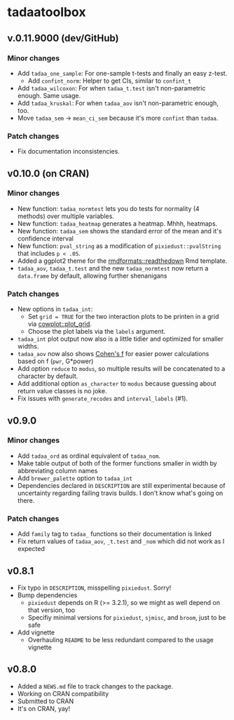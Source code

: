 # tadaatoolbox

## v.0.11.9000 (dev/GitHub)

### Minor changes
- Add `tadaa_one_sample`: For one-sample t-tests and finally an easy z-test.
    - Add `confint_norm`: Helper to get CIs, similar to `confint_t`
- Add `tadaa_wilcoxon`: For when `tadaa_t.test` isn't non-parametric enough. Same usage.
- Add `tadaa_kruskal`: For when `tadaa_aov` isn't non-parametric enough, too.
- Move `tadaa_sem` $\rightarrow$ `mean_ci_sem` because it's more `confint` than `tadaa`.

### Patch changes
- Fix documentation inconsistencies.

## v0.10.0 (on CRAN)

### Minor changes
* New function: `tadaa_normtest` lets you do tests for normality (4 methods) over multiple variables.
* New function: `tadaa_heatmap` generates a heatmap. Mhhh, heatmaps.
* New function: `tadaa_sem` shows the standard error of the mean and it's confidence interval
* New function: `pval_string` as a modification of `pixiedust::pvalString` that includes `p < .05`.
* Added a ggplot2 theme for the [rmdformats::readthedown](https://github.com/juba/rmdformats/) Rmd template.
* `tadaa_aov`, `tadaa_t.test` and the new `tadaa_normtest` now return a `data.frame` by default, allowing further shenanigans

### Patch changes
* New options in `tadaa_int`: 
    - Set `grid = TRUE` for the two interaction plots to be printen in a grid via
[cowplot::plot_grid](https://cran.r-project.org/web/packages/cowplot/vignettes/introduction.html).  
    - Choose the plot labels via the `labels` argument.
* `tadaa_int` plot output now also is a little tidier and optimized for smaller widths.
* `tadaa_aov` now also shows [Cohen's f](https://en.wikipedia.org/wiki/Effect_size#Cohen.27s_.C6.922) for easier power calculations based on f (`pwr`, G*power)
* Add option `reduce` to `modus`, so multiple results will be concatenated to a character by default.
* Add additional option `as_character` to `modus` because guessing about return value classes is no joke.
* Fix issues with `generate_recodes` and `interval_labels` (#1).

## v0.9.0

### Minor changes
* Add `tadaa_ord` as ordinal equivalent of `tadaa_nom`.
* Make table output of both of the former functions smaller in width by abbreviating column names
* Add `brewer_palette` option to `tadaa_int`
* Dependencies declared in `DESCRIPTION` are still experimental because of uncertainty regarding failing travis builds. I don't know what's going on there.

### Patch changes
* Add `family` tag to `tadaa_` functions so their documentation is linked
* Fix return values of `tadaa_aov`, `_t.test` and `_nom` which did not work as I expected

## v0.8.1

* Fix typo in `DESCRIPTION`, misspelling `pixiedust`. Sorry!
* Bump dependencies
    - `pixiedust` depends on R (>= 3.2.1), so we might as well depend on that version, too
    - Specifiy minimal versions for `pixiedust`, `sjmisc`, and `broom`, just to be safe
* Add vignette
    - Overhauling `README` to be less redundant compared to the usage vignette

## v0.8.0

* Added a `NEWS.md` file to track changes to the package.
* Working on CRAN compatibility
* Submitted to CRAN
* It's on CRAN, yay!
